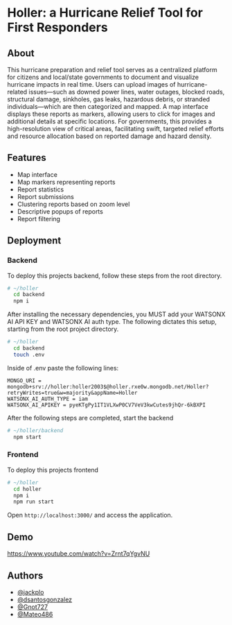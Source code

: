 
# Holler: a Hurricane Relief Tool for First Responders

## About
This hurricane preparation and relief tool serves as a centralized platform for citizens and local/state governments to document and visualize hurricane impacts in real time. Users can upload images of hurricane-related issues—such as downed power lines, water outages, blocked roads, structural damage, sinkholes, gas leaks, hazardous debris, or stranded individuals—which are then categorized and mapped. A map interface displays these reports as markers, allowing users to click for images and additional details at specific locations. For governments, this provides a high-resolution view of critical areas, facilitating swift, targeted relief efforts and resource allocation based on reported damage and hazard density.




## Features
- Map interface
- Map markers representing reports
- Report statistics
- Report submissions
- Clustering reports based on zoom level
- Descriptive popups of reports 
- Report filtering



## Deployment

### Backend
To deploy this projects backend, follow these steps from the root directory.

```bash
# ~/holler
  cd backend 
  npm i
```

After installing the necessary dependencies, you MUST add your WATSONX AI API KEY and WATSONX AI auth type. The following dictates this setup, starting from the root project directory.

```bash
# ~/holler
  cd backend
  touch .env
```

Inside of .env paste the following lines: 
```
MONGO_URI = mongodb+srv://holler:holler2003$@holler.rxe0w.mongodb.net/Holler?retryWrites=true&w=majority&appName=Holler
WATSONX_AI_AUTH_TYPE = iam
WATSONX_AI_APIKEY = pyeKTgPy1IT1VLXwP0CV7VeV3kwCutes9jhQr-6kBXPI
```

After the following steps are completed, start the backend
```bash
# ~/holler/backend
  npm start
```
### Frontend
To deploy this projects frontend

```bash
# ~/holler
  cd holler
  npm i
  npm run start
```

Open `http://localhost:3000/` and access the application.




## Demo
https://www.youtube.com/watch?v=Zrnt7qYgvNU

## Authors

- [@jackplo](https://github.com/jackplo)
- [@dsantosgonzalez](https://github.com/dsantosgonzalez)
- [@Gnot727](https://github.com/Gnot727)
- [@Mateo486](https://github.com/Mateo486)


